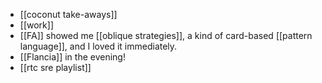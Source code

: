 - [[coconut take-aways]]
- [[work]]
- [[FA]] showed me [[oblique strategies]], a kind of card-based [[pattern language]], and I loved it immediately.
- [[Flancia]] in the evening!
- [[rtc sre playlist]]

